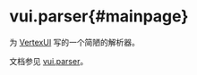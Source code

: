 # vui.parser{#mainpage}

为 [VertexUI](https://github.com/EnderMo/VertexUI) 写的一个简陋的解析器。

文档参见 [vui.parser](https://haceau-zoac.github.io/vui.parser/)。